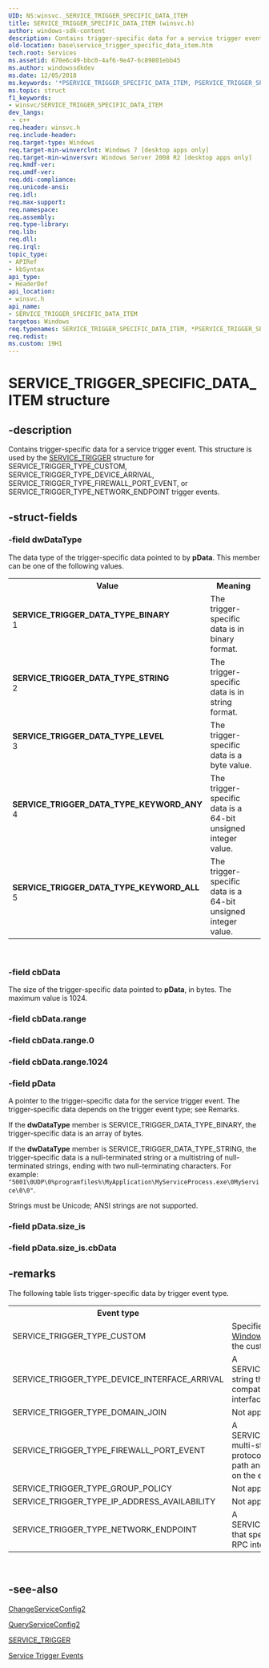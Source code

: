 ```yaml
---
UID: NS:winsvc._SERVICE_TRIGGER_SPECIFIC_DATA_ITEM
title: SERVICE_TRIGGER_SPECIFIC_DATA_ITEM (winsvc.h)
author: windows-sdk-content
description: Contains trigger-specific data for a service trigger event.
old-location: base\service_trigger_specific_data_item.htm
tech.root: Services
ms.assetid: 670e6c49-bbc0-4af6-9e47-6c89801ebb45
ms.author: windowssdkdev
ms.date: 12/05/2018
ms.keywords: '*PSERVICE_TRIGGER_SPECIFIC_DATA_ITEM, PSERVICE_TRIGGER_SPECIFIC_DATA_ITEM, PSERVICE_TRIGGER_SPECIFIC_DATA_ITEM structure pointer, SERVICE_TRIGGER_DATA_TYPE_BINARY, SERVICE_TRIGGER_DATA_TYPE_KEYWORD_ALL, SERVICE_TRIGGER_DATA_TYPE_KEYWORD_ANY, SERVICE_TRIGGER_DATA_TYPE_LEVEL, SERVICE_TRIGGER_DATA_TYPE_STRING, SERVICE_TRIGGER_SPECIFIC_DATA_ITEM, SERVICE_TRIGGER_SPECIFIC_DATA_ITEM structure, base.service_trigger_specific_data_item, winsvc/PSERVICE_TRIGGER_SPECIFIC_DATA_ITEM, winsvc/SERVICE_TRIGGER_SPECIFIC_DATA_ITEM'
ms.topic: struct
f1_keywords:
- winsvc/SERVICE_TRIGGER_SPECIFIC_DATA_ITEM
dev_langs:
 - c++
req.header: winsvc.h
req.include-header: 
req.target-type: Windows
req.target-min-winverclnt: Windows 7 [desktop apps only]
req.target-min-winversvr: Windows Server 2008 R2 [desktop apps only]
req.kmdf-ver: 
req.umdf-ver: 
req.ddi-compliance: 
req.unicode-ansi: 
req.idl: 
req.max-support: 
req.namespace: 
req.assembly: 
req.type-library: 
req.lib: 
req.dll: 
req.irql: 
topic_type:
- APIRef
- kbSyntax
api_type:
- HeaderDef
api_location:
- winsvc.h
api_name:
- SERVICE_TRIGGER_SPECIFIC_DATA_ITEM
targetos: Windows
req.typenames: SERVICE_TRIGGER_SPECIFIC_DATA_ITEM, *PSERVICE_TRIGGER_SPECIFIC_DATA_ITEM
req.redist: 
ms.custom: 19H1
---
```


# SERVICE_TRIGGER_SPECIFIC_DATA_ITEM structure


## -description


Contains trigger-specific data for a service trigger event. This structure is used by the <a href="https://docs.microsoft.com/windows/desktop/api/winsvc/ns-winsvc-service_trigger">SERVICE_TRIGGER</a> structure for SERVICE_TRIGGER_TYPE_CUSTOM, SERVICE_TRIGGER_TYPE_DEVICE_ARRIVAL, SERVICE_TRIGGER_TYPE_FIREWALL_PORT_EVENT, or SERVICE_TRIGGER_TYPE_NETWORK_ENDPOINT trigger events. 


## -struct-fields




### -field dwDataType

The data type of the trigger-specific data pointed to by <b>pData</b>. This member can be one of the following values. 

<table>
<tr>
<th>Value</th>
<th>Meaning</th>
</tr>
<tr>
<td width="40%"><a id="SERVICE_TRIGGER_DATA_TYPE_BINARY"></a><a id="service_trigger_data_type_binary"></a><dl>
<dt><b>SERVICE_TRIGGER_DATA_TYPE_BINARY</b></dt>
<dt>1</dt>
</dl>
</td>
<td width="60%">
The trigger-specific data is in binary format.

</td>
</tr>
<tr>
<td width="40%"><a id="SERVICE_TRIGGER_DATA_TYPE_STRING"></a><a id="service_trigger_data_type_string"></a><dl>
<dt><b>SERVICE_TRIGGER_DATA_TYPE_STRING</b></dt>
<dt>2</dt>
</dl>
</td>
<td width="60%">
The trigger-specific data is in string format. 

</td>
</tr>
<tr>
<td width="40%"><a id="SERVICE_TRIGGER_DATA_TYPE_LEVEL"></a><a id="service_trigger_data_type_level"></a><dl>
<dt><b>SERVICE_TRIGGER_DATA_TYPE_LEVEL</b></dt>
<dt>3</dt>
</dl>
</td>
<td width="60%">
The trigger-specific data is a byte value. 

</td>
</tr>
<tr>
<td width="40%"><a id="SERVICE_TRIGGER_DATA_TYPE_KEYWORD_ANY"></a><a id="service_trigger_data_type_keyword_any"></a><dl>
<dt><b>SERVICE_TRIGGER_DATA_TYPE_KEYWORD_ANY</b></dt>
<dt>4</dt>
</dl>
</td>
<td width="60%">
The trigger-specific data is a 64-bit unsigned integer value.

</td>
</tr>
<tr>
<td width="40%"><a id="SERVICE_TRIGGER_DATA_TYPE_KEYWORD_ALL"></a><a id="service_trigger_data_type_keyword_all"></a><dl>
<dt><b>SERVICE_TRIGGER_DATA_TYPE_KEYWORD_ALL</b></dt>
<dt>5</dt>
</dl>
</td>
<td width="60%">
The trigger-specific data is a 64-bit unsigned integer value.

</td>
</tr>
</table>
 


### -field cbData

The size of the trigger-specific data pointed to <b>pData</b>, in bytes.  The maximum value is 1024.


### -field cbData.range

 


### -field cbData.range.0

 


### -field cbData.range.1024

 


### -field pData

A pointer to the trigger-specific data for the service trigger event. The trigger-specific data depends on the trigger event type; see Remarks. 

If the <b>dwDataType</b> member is SERVICE_TRIGGER_DATA_TYPE_BINARY, the trigger-specific data is an array of bytes. 

If the <b>dwDataType</b> member is SERVICE_TRIGGER_DATA_TYPE_STRING, the trigger-specific data is a null-terminated string or a multistring of null-terminated strings, ending with two null-terminating characters. For example: <code>"5001\0UDP\0%programfiles%\MyApplication\MyServiceProcess.exe\0MyService\0\0"</code>.

Strings must be Unicode; ANSI strings are not supported.


### -field pData.size_is

 


### -field pData.size_is.cbData

 




## -remarks



The following table lists trigger-specific data by trigger event type. 

<table>
<tr>
<th>Event type</th>
<th>Trigger-specific data</th>
</tr>
<tr>
<td>SERVICE_TRIGGER_TYPE_CUSTOM</td>
<td>Specified by the <a href="http://go.microsoft.com/fwlink/p/?linkid=133390">Event Tracing for Windows</a> (ETW) provider that defines the custom event.</td>
</tr>
<tr>
<td>SERVICE_TRIGGER_TYPE_DEVICE_INTERFACE_ARRIVAL</td>
<td>A SERVICE_TRIGGER_DATA_TYPE_STRING string that specifies a hardware ID or compatible ID string for the device interface class.  </td>
</tr>
<tr>
<td>SERVICE_TRIGGER_TYPE_DOMAIN_JOIN</td>
<td>Not applicable.</td>
</tr>
<tr>
<td>SERVICE_TRIGGER_TYPE_FIREWALL_PORT_EVENT</td>
<td>A SERVICE_TRIGGER_DATA_TYPE_STRING multi-string that specifies the port, the protocol, and optionally the executable path and name of the service listening on the event. </td>
</tr>
<tr>
<td>SERVICE_TRIGGER_TYPE_GROUP_POLICY</td>
<td>Not applicable.</td>
</tr>
<tr>
<td>SERVICE_TRIGGER_TYPE_IP_ADDRESS_AVAILABILITY</td>
<td>Not applicable.</td>
</tr>
<tr>
<td>SERVICE_TRIGGER_TYPE_NETWORK_ENDPOINT</td>
<td>A SERVICE_TRIGGER_DATA_TYPE_STRING that specifies the port, named pipe, or RPC interface for the network endpoint.</td>
</tr>
</table>
 




## -see-also




<a href="https://docs.microsoft.com/windows/desktop/api/winsvc/nf-winsvc-changeserviceconfig2a">ChangeServiceConfig2</a>



<a href="https://docs.microsoft.com/windows/desktop/api/winsvc/nf-winsvc-queryserviceconfig2a">QueryServiceConfig2</a>



<a href="https://docs.microsoft.com/windows/desktop/api/winsvc/ns-winsvc-service_trigger">SERVICE_TRIGGER</a>



<a href="https://docs.microsoft.com/windows/desktop/Services/service-trigger-events">Service Trigger Events</a>
 

 

